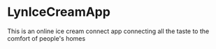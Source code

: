 # LynIceCreamApp
This is an online ice cream connect app connecting all the taste to the comfort of people's homes
